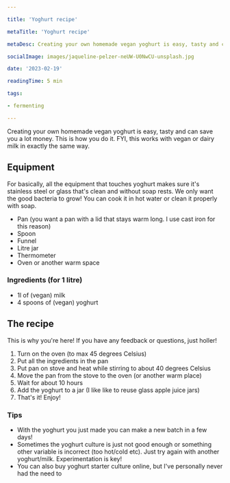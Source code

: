 ```yaml
---

title: 'Yoghurt recipe'

metaTitle: 'Yoghurt recipe'

metaDesc: Creating your own homemade vegan yoghurt is easy, tasty and can save you a lot money. This is how you do it.

socialImage: images/jaqueline-pelzer-neUW-U0NwCU-unsplash.jpg

date: '2023-02-19'

readingTime: 5 min

tags:

- fermenting

---
```


Creating your own homemade vegan yoghurt is easy, tasty and can save you a lot money. This is how you do it.
FYI, this works with vegan or dairy milk in exactly the same way.

## Equipment
For basically, all the equipment that touches yoghurt makes sure it's stainless steel or glass that's clean and without soap rests. We only want the good bacteria to grow! You can cook it in hot water or clean it properly with soap.

- Pan (you want a pan with a lid that stays warm long. I use cast iron for this reason)
- Spoon
- Funnel
- Litre jar
- Thermometer  
- Oven or another warm space

### Ingredients (for 1 litre)
- 1l of (vegan) milk
- 4 spoons of (vegan) yoghurt

## The recipe
This is why you're here! If you have any feedback or questions, just holler!

1. Turn on the oven (to max 45 degrees Celsius)
2. Put all the ingredients in the pan 
3. Put pan on stove and heat while stirring to about 40 degrees Celsius
4. Move the pan from the stove to the oven (or another warm place)
5. Wait for about 10 hours
6. Add the yoghurt to a jar (I like like to reuse glass apple juice jars)
7. That's it! Enjoy!

### Tips
- With the yoghurt you just made you can make a new batch in a few days! 
- Sometimes the yoghurt culture is just not good enough or something other variable is incorrect (too hot/cold etc). Just try again with another yoghurt/milk. Experimentation is key!
- You can also buy yoghurt starter culture online, but I've personally never had the need to 
